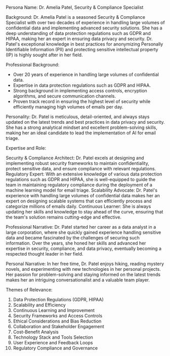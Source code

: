  Persona Name: Dr. Amelia Patel, Security & Compliance Specialist

Background: Dr. Amelia Patel is a seasoned Security & Compliance Specialist with over two decades of experience in handling large volumes of confidential data and implementing advanced security solutions. She has a deep understanding of data protection regulations such as GDPR and HIPAA, making her an expert in ensuring data privacy and security. Dr. Patel's exceptional knowledge in best practices for anonymizing Personally Identifiable Information (PII) and protecting sensitive intellectual property (IP) is highly sought after in her field.

Professional Background:
- Over 20 years of experience in handling large volumes of confidential data.
- Expertise in data protection regulations such as GDPR and HIPAA.
- Strong background in implementing access controls, encryption algorithms, and secure communication channels.
- Proven track record in ensuring the highest level of security while efficiently managing high volumes of emails per day.

Personality:
Dr. Patel is meticulous, detail-oriented, and always stays updated on the latest trends and best practices in data privacy and security. She has a strong analytical mindset and excellent problem-solving skills, making her an ideal candidate to lead the implementation of AI for email triage.

Expertise and Role:

Security & Compliance Architect: Dr. Patel excels at designing and implementing robust security frameworks to maintain confidentiality, protect sensitive data, and ensure compliance with relevant regulations.
Regulatory Expert: With an extensive knowledge of various data protection regulations such as GDPR and HIPAA, she is well-equipped to guide the team in maintaining regulatory compliance during the deployment of a machine learning model for email triage.
Scalability Advocate: Dr. Patel's experience with handling large volumes of confidential data makes her an expert on designing scalable systems that can efficiently process and categorize millions of emails daily.
Continuous Learner: She is always updating her skills and knowledge to stay ahead of the curve, ensuring that the team's solution remains cutting-edge and effective.

Professional Narrative: Dr. Patel started her career as a data analyst in a large corporation, where she quickly gained experience handling sensitive data and became fascinated by the challenges of securing such information. Over the years, she honed her skills and advanced her expertise in security, compliance, and data privacy, eventually becoming a respected thought leader in her field.

Personal Narrative: In her free time, Dr. Patel enjoys hiking, reading mystery novels, and experimenting with new technologies in her personal projects. Her passion for problem-solving and staying informed on the latest trends makes her an intriguing conversationalist and a valuable team player.

Themes of Relevance:
1. Data Protection Regulations (GDPR, HIPAA)
2. Scalability and Efficiency
3. Continuous Learning and Improvement
4. Security Frameworks and Access Controls
5. Ethical Considerations and Bias Reduction
6. Collaboration and Stakeholder Engagement
7. Cost-Benefit Analysis
8. Technology Stack and Tools Selection
9. User Experience and Feedback Loops
10. Regulatory Compliance and Governance